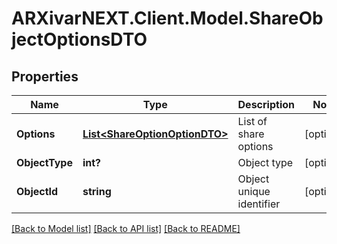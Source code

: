 # ARXivarNEXT.Client.Model.ShareObjectOptionsDTO
## Properties

Name | Type | Description | Notes
------------ | ------------- | ------------- | -------------
**Options** | [**List&lt;ShareOptionOptionDTO&gt;**](ShareOptionOptionDTO.md) | List of share options | [optional] 
**ObjectType** | **int?** | Object type | [optional] 
**ObjectId** | **string** | Object unique identifier | [optional] 

[[Back to Model list]](../README.md#documentation-for-models) [[Back to API list]](../README.md#documentation-for-api-endpoints) [[Back to README]](../README.md)

